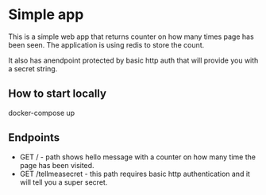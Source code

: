 # Simple app
This is a simple web app that returns counter on how many times page has been seen.
The application is using redis to store the count.

It also has anendpoint protected by basic http auth that will provide you with a secret string.

## How to start locally
docker-compose up

## Endpoints
* GET / - path shows hello message with a counter on how many time the page has been visited.
* GET /tellmeasecret - this path requires basic http authentication and it will tell you a super secret.

